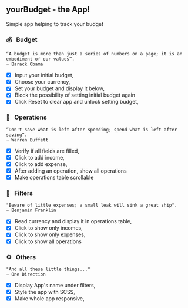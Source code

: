 ## yourBudget - the App!

Simple app helping to track your budget

### 💰 &nbsp; Budget
    “A budget is more than just a series of numbers on a page; it is an embodiment of our values”.
    ~ Barack Obama
    
- [X] Input your initial budget,
- [X] Choose your currency,
- [X] Set your budget and display it below,
- [X] Block the possibility of setting initial budget again
- [X] Click Reset to clear app and unlock setting budget,

### 💸 &nbsp; Operations
    “Don't save what is left after spending; spend what is left after saving”. 
    ~ Warren Buffett
    
- [X] Verify if all fields are filled,
- [X] Click to add income,
- [X] Click to add expense,
- [X] After adding an operation, show all operations
- [X] Make operations table scrollable

### 🔎 &nbsp; Filters

    "Beware of little expenses; a small leak will sink a great ship".
    ~ Benjamin Franklin
    
- [X] Read currency and display it in operations table,
- [X] Click to show only incomes,
- [X] Click to show only expenses,
- [X] Click to show all operations

### ⚙️ &nbsp; Others
    "And all these little things..."
    ~ One Direction
     
- [X] Display App's name under filters,
- [X] Style the app with SCSS,
- [X] Make whole app responsive,

